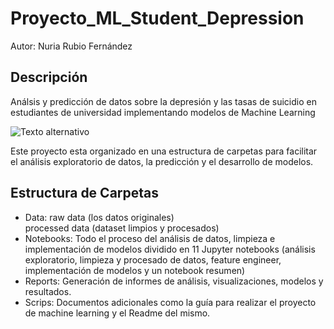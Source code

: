 # Proyecto_ML_Student_Depression

Autor: Nuria Rubio Fernández

## Descripción
Análsis y predicción de datos sobre la depresión y las tasas de suicidio en estudiantes de universidad implementando modelos de Machine Learning


![Texto alternativo](https://th.bing.com/th/id/OIP.p-5-uxYE1gp6XK4ph35TkAHaEK?w=316&h=180&c=7&r=0&o=5&dpr=1.3&pid=1.7)

Este proyecto esta organizado en una estructura de carpetas para facilitar el análisis exploratorio de datos, la predicción y el desarrollo de modelos.


## Estructura de Carpetas

- Data: raw data (los datos originales)  
processed data (dataset limpios y procesados) 
- Notebooks: Todo el proceso del análisis de datos, limpieza e implementación de modelos dividido en 11 Jupyter notebooks (análisis exploratorio, limpieza y procesado de datos, feature engineer, implementación de modelos y un notebook resumen)
- Reports: Generación de informes de análisis, visualizaciones, modelos y resultados.
- Scrips: Documentos adicionales como la guía para realizar el proyecto de machine learning y el Readme del mismo.
